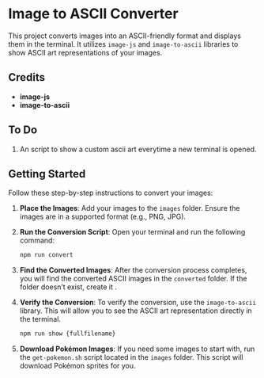 # Image to ASCII Converter

This project converts images into an ASCII-friendly format and displays them in the terminal. It utilizes `image-js` and `image-to-ascii` libraries to show ASCII art representations of your images.

## Credits

- **image-js**
- **image-to-ascii**

## To Do

   1. An script to show a custom ascii art everytime a new terminal is opened.

## Getting Started

Follow these step-by-step instructions to convert your images:

1. **Place the Images**: Add your images to the `images` folder. Ensure the images are in a supported format (e.g., PNG, JPG).

2. **Run the Conversion Script**: Open your terminal and run the following command:
   ```bash
   npm run convert
   ```

3. **Find the Converted Images**: After the conversion process completes, you will find the converted ASCII images in the `converted` folder. If the folder doesn’t exist, create it .

4. **Verify the Conversion**: To verify the conversion, use the `image-to-ascii` library. This will allow you to see the ASCII art representation directly in the terminal.
   ```bash
   npm run show {fullfilename}
   ```

5. **Download Pokémon Images**: If you need some images to start with, run the `get-pokemon.sh` script located in the `images` folder. This script will download Pokémon sprites for you.
